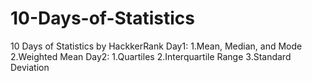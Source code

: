 # 10-Days-of-Statistics
10 Days of Statistics by HackkerRank
Day1:
  1.Mean, Median, and Mode
  2.Weighted Mean
Day2:
  1.Quartiles
  2.Interquartile Range
  3.Standard Deviation
